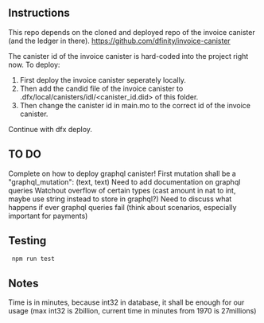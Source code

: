## Instructions

This repo depends on the cloned and deployed repo of the invoice canister (and the ledger in there).
https://github.com/dfinity/invoice-canister

The canister id of the invoice canister is hard-coded into the project right now. To deploy:

1. First deploy the invoice canister seperately locally.
2. Then add the candid file of the invoice canister to .dfx/local/canisters/idl/<canister_id.did> of this folder.
3. Then change the canister id in main.mo to the correct id of the invoice canister.

Continue with dfx deploy.

## TO DO

Complete on how to deploy graphql canister!
First mutation shall be a "graphql_mutation": (text, text)
Need to add documentation on graphql queries
Watchout overflow of certain types (cast amount in nat to int, maybe use string instead to store in graphql?)
Need to discuss what happens if ever graphql queries fail (think about scenarios, especially important for payments)

## Testing
` npm run test`

## Notes

Time is in minutes, because int32 in database, it shall be enough for our usage (max int32 is 2billion, current time in minutes from 1970 is 27millions)